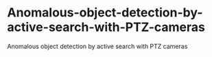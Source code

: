 # Anomalous-object-detection-by-active-search-with-PTZ-cameras
Anomalous object detection by active search with PTZ cameras

